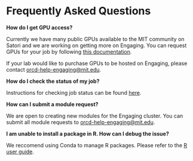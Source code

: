 # Frequently Asked Questions

**How do I get GPU access?**

Currently we have many public GPUs available to the MIT community on Satori and
we are working on getting more on Engaging. You can request GPUs for your job
by following [this documentation](running-jobs/requesting-resources.md#gpus).

If your lab would like to purchase GPUs to be hosted on Engaging, please contact
<orcd-help-engaging@mit.edu>.

**How do I check the status of my job?**

Instructions for checking job status can be found
[here](running-jobs/overview.md#checking-job-status).

**How can I submit a module request?**

We are open to creating new modules for the Engaging cluster. You can submit all
module requests to <orcd-help-engaging@mit.edu>.

**I am unable to install a package in R. How can I debug the issue?**

We reccomend using Conda to manage R packages. Please refer to the
[R user guide](software/R.md).

